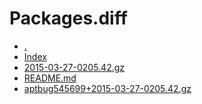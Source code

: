 Packages.diff
========================

- [.](.)
- [Index](Index)
- [2015-03-27-0205.42.gz](2015-03-27-0205.42.gz)
- [README.md](README.md)
- [aptbug545699+2015-03-27-0205.42.gz](aptbug545699+2015-03-27-0205.42.gz)
